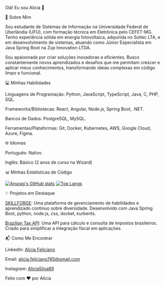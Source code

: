 Olá! Eu sou Alicia 👋

🚀 Sobre Mim

Sou estudante de Sistemas de Informação na Universidade Federal de Uberlândia (UFU), com formação técnica em Eletrônica pelo CEFET-MG. Tenho experiência sólida em energia fotovoltaica, adquirida no Soltec LTA, e em desenvolvimento de sistemas, atuando como Júnior Especialista em Java Spring Boot na Zup Innovation LTDA.



Sou apaixonada por criar soluções inovadoras e eficientes. Busco constantemente novos aprendizados e desafios que me permitam crescer e aplicar meus conhecimentos, transformando ideias complexas em código limpo e funcional.



💻 Minhas Habilidades

Linguagens de Programação: Python, JavaScript, TypeScript, Java, C, PHP, SQL.



Frameworks/Bibliotecas: React, Angular, Node.js, Spring Boot, .NET.



Bancos de Dados: PostgreSQL, MySQL.



Ferramentas/Plataformas: Git, Docker, Kubernetes, AWS, Google Cloud, Azure, Figma.



🌐 Idiomas

Português: Nativo



Inglês: Básico (2 anos de curso na Wizard)



📊 Minhas Estatísticas de Código



[![Anurag's GitHub stats](https://github-readme-stats.vercel.app/api?username=AliciaSilva89&show_icons=true&theme=dracula)](https://github.com/anuraghazra/github-readme-stats) [![Top Langs](https://github-readme-stats.vercel.app/api/top-langs/?username=AliciaSilva89&layout=compact&theme=dracula)](https://github.com/anuraghazra/github-readme-stats)




✨ Projetos em Destaque

[SKILLFORGE](https://github.com/AliciaSilva89/SKILLFORGE): Uma plataforma de gerenciamento de habilidades e aprendizado contínuo sobre diversidade. Desenvolvido com Java Spring Boot, python, node.js, css, docket, kurbents.





[Brazilian Tax API](https://github.com/AliciaSilva89/Brazilian_Tax_API): Uma API para cálculo e consulta de impostos brasileiros. Criado para simplificar a integração fiscal em aplicações.



📬 Como Me Encontrar

LinkedIn: [Alicia Feliciano](https://www.linkedin.com/in/alicia-feliciano-85a7a1220/)



Email: alicia.feliciano765@gmail.com 



Instagram: [AliciaSilva89](https://www.instagram.com/4l1.json/)



Feito com ❤️ por Alicia 
